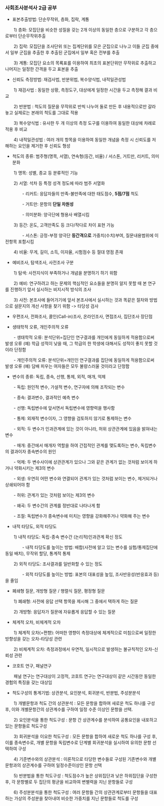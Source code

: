 ### 사회조사분석사 2급 공부

* 표본추출방법: 단순무작위, 층화, 집락, 계통

　　1) 층화: 모집단을 비슷한 성질을 갖는 2개 이상의 동일한 층으로 구분하고 각 층으로부터 단순무작위추출
  
　　2) 집락: 모집단을 조사단위 또는 집계단위를 모은 군집으로 나누고 이들 군집 중에서 일부 군집을 추출한 후 추출된 군집에서 일부 혹은 전부를 추출
  
　　3) 계통: 모집단 요소의 목룍표를 이용하여 최초의 표본단위만 무작위로 추출하고 나머지는 일정한 간격을 두고 표본을 추출


* 신뢰도 측정방법: 재검사법, 반분위법, 복수양식법, 내적일관성법

　　1) 재검사법 : 동일한 상황, 측정도구, 대상에게 일정한 시간을 두고 측정해 결과 비교

　　2) 반분법 : 척도의 질문을 무작위로 반씩 나누어 둘로 만든 후 내용적으로만 갈라놓고 실제로는 본래의 척도를 그대로 적용
  
　　3) 복수양식법 : 유사한 두 개 이상의 측정 도구를 이용하여 동일한 대상에 차례로 적용 후 비교

　　4) 내적일관성법 : 여러 개의 항목을 이용하여 동일한 개념을 측정 시 신뢰도를 저해하는 요인을 제거한 후 신뢰도 형성


* 척도의 종류: 범주형(명목, 서열), 연속형(등간, 비율) / 서스톤, 거트만, 리커트, 의미분화

　　1) 명목: 성별, 종교 등 분류적인 기능

　　2) 서열: 석차 등 특정 성격 정도에 따라 범주 서열화

　　　　- 리커트: 응답자들의 만족-불만족에 대한 태도점수, **5점/7점** 척도

　　　　- 거트만: 문항의 **단일 차원성**

　　　　- 의미분화: 양극단에 형용사 배열시킴

　　3) 등간: 온도, 고객만족도 등 크다/작다로 차이 표현 가능

　　　　- 서스톤: 긍정-부정 양극단 **등간격으로** 가중치(수치)부여, 질문내용범위에 이전항목 포함시킴

　　4) 비율: 무게, 길이, 소득, 이자율, 시험점수 등 절대 영점 존재




* 예비조사, 탐색조사, 사전조사 구분

　　1) 탐색: 사전지식이 부족하거나 개념을 분명하기 하기 위함

　　2) 예비: 연구하려고 하는 문제의 핵심적인 요소들을 분명히 알지 못할 때 본 연구를 진행하기 앞서 실시하는 비지시적 방식의 조사

　　3) 사전: 본조사에 들어가기에 앞서 본조사에서 실시하는 것과 똑같은 절차와 방법으로 설문지의 개선 사항을 찾기 위함 -> 타당성 검사



* 우편조사, 전화조사, 콜인(Call-in)조사, 온라인조사, 면접조사, 집단조사 장단점




* 생태학적 오류, 개인주의적 오류

　　- 생태학적 오류: 분석단위=집단인 연구결과를 개인에게 동일하게 적용함으로써 발생 오류 (예) 학급 성적이 낮을 때, 그 학급의 한 학생에 대해서도 성적이 좋지 못할 것이라 단정함

　　- 개인주의적 오류: 분석단위=개인인 연구결과를 집단에 동일하게 적용함으로써 발생 오류 (예) 담배 피우는 여자들은 모두 불량스러울 것이라고 단정함




* 변수의 종류: 독립, 종속, 선행, 통제, 외적, 매개, 억제

　　- 독립: 원인적 변수, 가설적 변수, 연구자에 의해 조작되는 변수

　　- 종속: 결과변수, 결과적인 예측 변수

　　- 선행: 독립변수에 앞서면서 독립변수에 영향력을 행사함 

　　- 통제: 외재적 변수이자, 그 영향을 검토하지 않기로 통제하는 변수

　　- 외적: 두 변수가 인과관계에 있는 것이 아니라, 허위 상관관계에 있음을 밝혀내는 변수

　　- 매개: 중간에서 매개자 역할을 하여 간접적인 관계를 맺도록하는 변수, 독립변수의 결과이자 종속변수의 원인

　　- 억제: 두 변수사이에 상관관계가 있으나 그와 같은 관계가 없는 것처럼 보이게 하거나 약화시키는 제3의 변수


　　- 외생: 우연히 어떤 변수와 연결되어 관계가 있는 것처럼 보이는 변수, 제거되거나 상쇄되어야 함 

　　- 허위: 관계가 있는 것처럼 보이는 제3의 변수

　　- 왜곡: 두 변수간의 관계를 정반대로 나타나게 함
 
　　- 조절: 독립변수가 종속변수에 미치는 영향을 강화해주거나 약화해 주는 변수




* 내적 타당도, 외적 타당도

　　1) 내적 타당도: 독립-종속 변수간 (논리적)인과관계 확신 정도
  
　　　　- 내적 타당도를 높이는 방법: 배합(사전에 알고 있는 변수를 실험/통제집단에 동일 배치), 무작위 할당, 통계적 통제

　　2) 외적 타당도: 조사결과를 일반화할 수 있는 정도
  
　　　　- 외적 타당도를 높이는 방법: 표본의 대표성을 높임, 조사반응성(반응효과 등)을 줄임



* 폐쇄형 질문, 개방형 질문 / 행렬식 질문, 평정형 질문

　　1) 폐쇄형: 사전에 응답 선택 항목을 제시해 그 중에서 택하게 하는 질문

　　2) 개방형: 응답자가 질문에 자유롭게 응답할 수 있는 질문



* 체계적 오차, 비체계적 오차

　　1) 체계적 오차(=편향): 어떠한 영향이 측정대상에 체계적으로 미침으로써 일정한 방향성을 갖는 오차-타당성 관련

　　2) 비체계적 오차: 측정과정에서 우연적, 일시적으로 발생하는 불규칙적인 오차-신뢰성 관련



* 코호트 연구, 패널연구

　　패널 연구는 연구대상이 고정적, 코호트 연구는 연구대상이 같은 시간동안 동일한 경험의 특징을 갖는 대상임



* 척도구성의 통계기법: 상관분석, 요인분석, 회귀분석, 반분법, 주성분분석

　　1) 개별문항과 척도 간의 상관분석 : 모든 문항을 합하여 새로운 척도 하나를 구성 후, 이와 개별문항간의 상관계수를 구하여 일정 수준 이상인 문항을 선택.

　　2) 요인분석을 통한 척도구성 : 문항 간 상관계수를 분석하여 공통요인을 내포하고 있는 문항들로 척도구성

　　3) 회귀분석을 이요한 척도구성 : 모든 문항을 합하여 새로운 척도 하나를 구성 후, 이를 종속변수로, 개별 문항을 독립변수로 단계별 회귀분석을 실시하여 유의한 문항 선택하여 구성

　　4) 기준변수와의 상관분석 : 이론적으로 타당한 변수들로 구성된 기존변수와 개별문항과의 상관계수를 구하여 일정수준이상인 문항 선택

　　5) 반분법을 통한 척도구성 : 척도점수가 높은 상위집단과 낮은 하위집단을 구성한 후, 각 문항별로 두 집단의 평균을 비교하여 변별력을 지닌 문항들로 구성

　　6) 주성분분석을 통한 척도구성 : 여러 문항들 간의 상관관계로부터 문항들을 대표하는 가상의 주성분을 찾아내여 비슷한 가중치를 지닌 문항들로 척도를 구성
